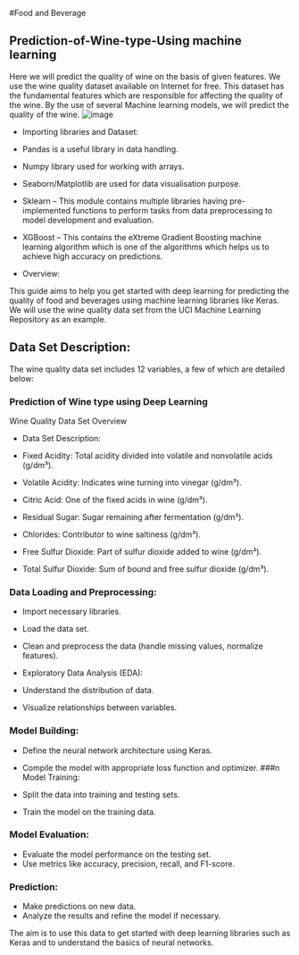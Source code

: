 #Food and Beverage
## Prediction-of-Wine-type-Using machine learning


Here we will predict the quality of wine on the basis of given features. We use the wine quality dataset available on Internet for free. This dataset has the fundamental features which are responsible for affecting the quality of the wine. By the use of several Machine learning models, we will predict the quality of the wine.
![image](https://github.com/shwet369/Prediction-of-Wine-type-/assets/136867631/1cab7298-dd9a-444c-8433-d3d43d84f8d9)

- Importing libraries and Dataset:
- Pandas is a useful library in data handling.
- Numpy library used for working with arrays.
- Seaborn/Matplotlib are used for data visualisation purpose.
- Sklearn – This module contains multiple libraries having pre-implemented functions to perform tasks from data preprocessing to model development and evaluation.
- XGBoost – This contains the eXtreme Gradient Boosting machine learning algorithm which is one of the algorithms which helps us to achieve high accuracy on predictions.


- Overview:

This guide aims to help you get started with deep learning for predicting the quality of food and beverages using machine learning libraries like Keras. We will use the wine quality data set from the UCI Machine Learning Repository as an example.

## Data Set Description:
The wine quality data set includes 12 variables, a few of which are detailed below:

### Prediction of Wine type using Deep Learning
Wine Quality Data Set Overview
- Data Set Description:

- Fixed Acidity: Total acidity divided into volatile and nonvolatile acids (g/dm³).
- Volatile Acidity: Indicates wine turning into vinegar (g/dm³).
- Citric Acid: One of the fixed acids in wine (g/dm³).
- Residual Sugar: Sugar remaining after fermentation (g/dm³).
- Chlorides: Contributor to wine saltiness (g/dm³).
- Free Sulfur Dioxide: Part of sulfur dioxide added to wine (g/dm³).
- Total Sulfur Dioxide: Sum of bound and free sulfur dioxide (g/dm³).

### Data Loading and Preprocessing:

- Import necessary libraries.
- Load the data set.
- Clean and preprocess the data (handle missing values, normalize features).
- Exploratory Data Analysis (EDA):

- Understand the distribution of data.
- Visualize relationships between variables.
### Model Building:

- Define the neural network architecture using Keras.
- Compile the model with appropriate loss function and optimizer.
###n Model Training:

- Split the data into training and testing sets.
- Train the model on the training data.
### Model Evaluation:

- Evaluate the model performance on the testing set.
- Use metrics like accuracy, precision, recall, and F1-score.
### Prediction:

- Make predictions on new data.
- Analyze the results and refine the model if necessary.

The aim is to use this data to get started with deep learning libraries such as Keras and to understand the basics of neural networks.
